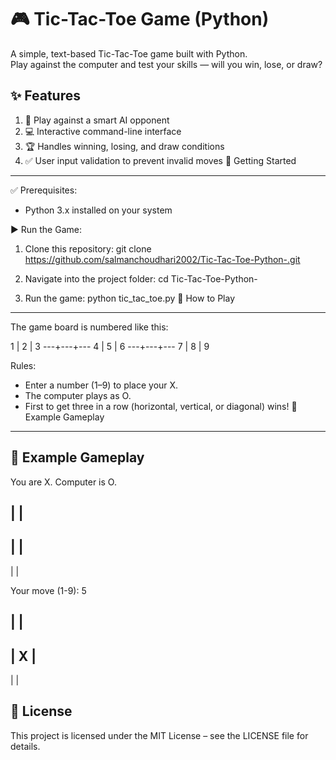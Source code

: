 # 🎮 Tic-Tac-Toe Game (Python)

A simple, text-based Tic-Tac-Toe game built with Python.  
Play against the computer and test your skills — will you win, lose, or draw?

✨ Features
------------------
1. 🤖 Play against a smart AI opponent
2. 💻 Interactive command-line interface
3. 🏆 Handles winning, losing, and draw conditions
4. ✅ User input validation to prevent invalid moves
🚀 Getting Started
------------------

✅ Prerequisites:
- Python 3.x installed on your system

▶️ Run the Game:

1. Clone this repository:
git clone https://github.com/salmanchoudhari2002/Tic-Tac-Toe-Python-.git

2. Navigate into the project folder:
cd Tic-Tac-Toe-Python-

3. Run the game:
python tic_tac_toe.py
🎯 How to Play
------------------
The game board is numbered like this:

 1 | 2 | 3
---+---+---
 4 | 5 | 6
---+---+---
 7 | 8 | 9

Rules:
- Enter a number (1–9) to place your X.
- The computer plays as O.
- First to get three in a row (horizontal, vertical, or diagonal) wins!
📌 Example Gameplay
------------------


📌 Example Gameplay
------------------

You are X. Computer is O.

   |   |   
-----------
   |   |   
-----------
   |   |   

Your move (1-9): 5

   |   |   
-----------
   | X |   
-----------
   |   |   



📄 License
------------------
This project is licensed under the MIT License – see the LICENSE file for details.
